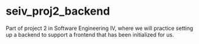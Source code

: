# seiv_proj2_backend
 Part of project 2 in Software Engineering IV, where we will practice setting up a backend to support a frontend that has been initialized for us.
